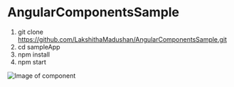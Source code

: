 # AngularComponentsSample

1) git clone https://github.com/LakshithaMadushan/AngularComponentsSample.git
2) cd sampleApp
3) npm install
4) npm start

![Image of component](https://s3-us-west-2.amazonaws.com/angular-templates/tutorials/learn-angular-from-scratch-step-by-step/learn-angular-from-scratch-step-by-step-tree-of-components.png)

